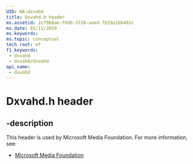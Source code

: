 ```yaml
---
UID: NA:dxvahd
title: Dxvahd.h header
ms.assetid: 2c79b8ae-f0db-3720-aeed-fb19a16b491c
ms.date: 01/11/2019
ms.keywords: 
ms.topic: conceptual
tech.root: mf
f1_keywords:
 - dxvahd
 - dxvahd/dxvahd
api_name:
 - dxvahd
---
```


# Dxvahd.h header


## -description

This header is used by Microsoft Media Foundation. For more information, see:

- [Microsoft Media Foundation](../_mf/index.md)

